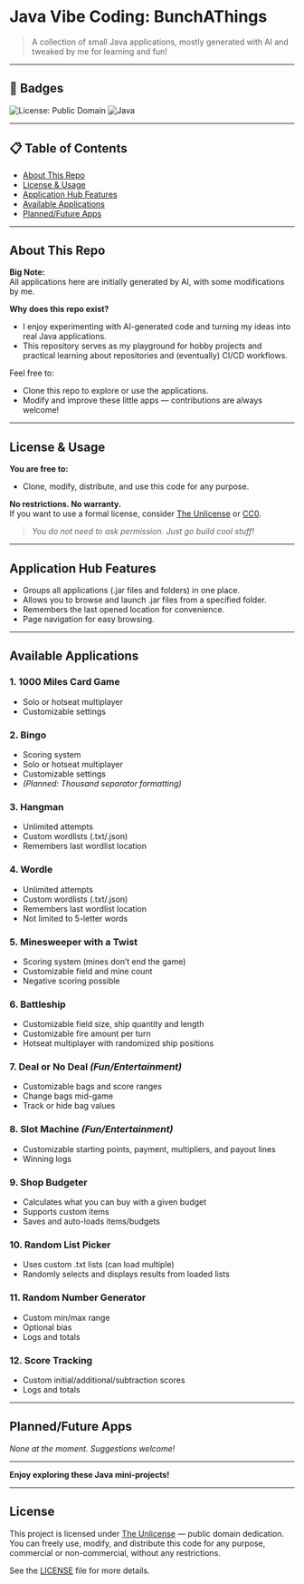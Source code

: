 # Java Vibe Coding: BunchAThings

> A collection of small Java applications, mostly generated with AI and tweaked by me for learning and fun!

---

## 🚩 Badges

<!-- Add real badges as your project grows! -->
![License: Public Domain](https://img.shields.io/badge/license-public%20domain-brightgreen)
![Java](https://img.shields.io/badge/language-Java-yellow)
<!-- Example: ![Build Status](https://img.shields.io/github/workflow/status/SchaleSensei-Repo/Java-Vibe-Coding-BunchAThings/CI) -->

---

## 📋 Table of Contents

- [About This Repo](#about-this-repo)
- [License & Usage](#license--usage)
- [Application Hub Features](#application-hub-features)
- [Available Applications](#available-applications)
- [Planned/Future Apps](#plannedfuture-apps)

---

## About This Repo

**Big Note:**  
All applications here are initially generated by AI, with some modifications by me.

**Why does this repo exist?**
- I enjoy experimenting with AI-generated code and turning my ideas into real Java applications.
- This repository serves as my playground for hobby projects and practical learning about repositories and (eventually) CI/CD workflows.

Feel free to:
- Clone this repo to explore or use the applications.
- Modify and improve these little apps — contributions are always welcome!

---

## License & Usage

**You are free to:**
- Clone, modify, distribute, and use this code for any purpose.

**No restrictions. No warranty.**  
If you want to use a formal license, consider [The Unlicense](https://unlicense.org/) or [CC0](https://creativecommons.org/publicdomain/zero/1.0/).  
> _You do not need to ask permission. Just go build cool stuff!_

---

## Application Hub Features

- Groups all applications (.jar files and folders) in one place.
- Allows you to browse and launch .jar files from a specified folder.
- Remembers the last opened location for convenience.
- Page navigation for easy browsing.

---

## Available Applications

### 1. 1000 Miles Card Game
- Solo or hotseat multiplayer
- Customizable settings

### 2. Bingo
- Scoring system
- Solo or hotseat multiplayer
- Customizable settings
- _(Planned: Thousand separator formatting)_

### 3. Hangman
- Unlimited attempts
- Custom wordlists (.txt/.json)
- Remembers last wordlist location

### 4. Wordle
- Unlimited attempts
- Custom wordlists (.txt/.json)
- Remembers last wordlist location
- Not limited to 5-letter words

### 5. Minesweeper with a Twist
- Scoring system (mines don’t end the game)
- Customizable field and mine count
- Negative scoring possible

### 6. Battleship
- Customizable field size, ship quantity and length
- Customizable fire amount per turn
- Hotseat multiplayer with randomized ship positions

### 7. Deal or No Deal _(Fun/Entertainment)_
- Customizable bags and score ranges
- Change bags mid-game
- Track or hide bag values

### 8. Slot Machine _(Fun/Entertainment)_
- Customizable starting points, payment, multipliers, and payout lines
- Winning logs

### 9. Shop Budgeter
- Calculates what you can buy with a given budget
- Supports custom items
- Saves and auto-loads items/budgets

### 10. Random List Picker
- Uses custom .txt lists (can load multiple)
- Randomly selects and displays results from loaded lists

### 11. Random Number Generator
- Custom min/max range
- Optional bias
- Logs and totals

### 12. Score Tracking
- Custom initial/additional/subtraction scores
- Logs and totals

---

## Planned/Future Apps

_None at the moment. Suggestions welcome!_

---

**Enjoy exploring these Java mini-projects!**

---

## License

This project is licensed under [The Unlicense](https://unlicense.org/) — public domain dedication.  
You can freely use, modify, and distribute this code for any purpose, commercial or non-commercial, without any restrictions.

See the [LICENSE](./LICENSE) file for more details.
